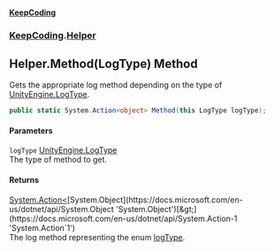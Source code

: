#### [KeepCoding](index.md 'index')
### [KeepCoding](KeepCoding.md 'KeepCoding').[Helper](Helper.md 'KeepCoding.Helper')
## Helper.Method(LogType) Method
Gets the appropriate log method depending on the type of [UnityEngine.LogType](https://docs.microsoft.com/en-us/dotnet/api/UnityEngine.LogType 'UnityEngine.LogType').  
```csharp
public static System.Action<object> Method(this LogType logType);
```
#### Parameters
<a name='KeepCoding.Helper.Method(LogType).logType'></a>
`logType` [UnityEngine.LogType](https://docs.microsoft.com/en-us/dotnet/api/UnityEngine.LogType 'UnityEngine.LogType')  
The type of method to get.
  
#### Returns
[System.Action&lt;](https://docs.microsoft.com/en-us/dotnet/api/System.Action-1 'System.Action`1')[System.Object](https://docs.microsoft.com/en-us/dotnet/api/System.Object 'System.Object')[&gt;](https://docs.microsoft.com/en-us/dotnet/api/System.Action-1 'System.Action`1')  
The log method representing the enum [logType](Helper.Method.Lo3O+0rSfaHr+iJtCGE6XQ.md#KeepCoding.Helper.Method(LogType).logType 'KeepCoding.Helper.Method(LogType).logType').
